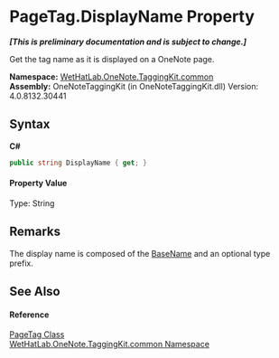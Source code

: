 # PageTag.DisplayName Property 
 _**\[This is preliminary documentation and is subject to change.\]**_

Get the tag name as it is displayed on a OneNote page.

**Namespace:**&nbsp;<a href="bcdbab9c-63d1-48a4-6937-af53fb8d9a55">WetHatLab.OneNote.TaggingKit.common</a><br />**Assembly:**&nbsp;OneNoteTaggingKit (in OneNoteTaggingKit.dll) Version: 4.0.8132.30441

## Syntax

**C#**<br />
``` C#
public string DisplayName { get; }
```


#### Property Value
Type: String

## Remarks
The display name is composed of the <a href="8379664c-3ebb-1656-e5b6-112e97e3882c">BaseName</a> and an optional type prefix.

## See Also


#### Reference
<a href="81c6e496-d51e-9c76-3ed6-ab5e11c9381c">PageTag Class</a><br /><a href="bcdbab9c-63d1-48a4-6937-af53fb8d9a55">WetHatLab.OneNote.TaggingKit.common Namespace</a><br />